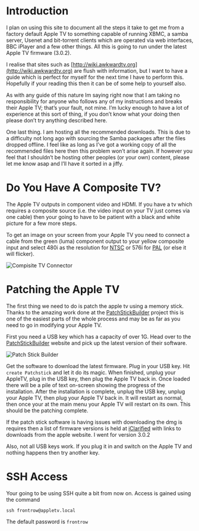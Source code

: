 # Introduction

I plan on using this site to document all the steps it take to get me from a factory default Apple TV to something capable of running XBMC, a samba server, Usenet and bit-torrent clients which are operated via web interfaces, BBC iPlayer and a few other things. All this is going to run under the latest Apple TV firmware (3.0.2).

I realise that sites such as [http://wiki.awkwardtv.org](http://wiki.awkwardtv.org) are flush with information, but I want to have a guide which is perfect for myself for the next time I have to perform this. Hopefully if your reading this then it can be of some help to yourself also.

As with any guide of this nature Im saying right now that I am taking no responsibility for anyone who follows any of my instructions and breaks their Apple TV; that’s your fault, not mine. I’m lucky enough to have a lot of experience at this sort of thing, if you don’t know what your doing then please don’t try anything described here.

One last thing. I am hosting all the recommended downloads. This is due to a difficulty not long ago with sourcing the Samba packages after the files dropped offline. I feel like as long as I’ve got a working copy of all the recommended files here then this problem won’t arise again. If however you feel that I shouldn’t be hosting other peoples (or your own) content, please let me know asap and I’ll have it sorted in a jiffy.

# Do You Have A Composite TV?

The Apple TV outputs in component video and HDMI. If you have a tv which requires a composite source (i.e. the video input on your TV just comes via one cable) then your going to have to be patient with a black and white picture for a few more steps.

To get an image on your screen from your Apple TV you need to connect a cable from the green (luma) component output to your yellow composite input and select 480i as the resolution for [NTSC](http://en.wikipedia.org/wiki/NTSC) or 576i for [PAL](http://en.wikipedia.org/wiki/PAL) (or else it will flicker).

![Compisite TV Connector](https://raw.github.com/ColinWaddell/AppleTVGuide/master/readme_img/composite.jpg)

# Patching the Apple TV

The first thing we need to do is patch the apple tv using a memory stick. Thanks to the amazing work done at the [PatchStickBuilder](http://patchstick.wikispaces.com/PatchStickBuilder) project this is one of the easiest parts of the whole process and may be as far as you need to go in modifying your Apple TV.

First you need a USB key which has a capacity of over 1G. Head over to the [PatchStickBuilder](http://patchstick.wikispaces.com/PatchStickBuilder) website and pick up the latest version of their software.

![Patch Stick Builder](https://raw.github.com/ColinWaddell/AppleTVGuide/master/readme_img/patchstickbuilder.jpg)

Get the software to download the latest firmware. Plug in your USB key. Hit `create Patchstick` and let it do its magic. When finished, unplug your AppleTV, plug in the USB key, then plug the Apple TV back in. Once loaded there will be a pile of text on-screen showing the progress of the installation. After the installation is complete, unplug the USB key, unplug your Apple TV, then plug your Apple TV back in. It will restart as normal, then once your at the main menu your Apple TV will restart on its own. This should be the patching complete.

If the patch stick software is having issues with downloading the dmg is requires then a list of firmware versions is held at [iClarified](http://www.iclarified.com/entry/index.php?enid=970) with links to downloads from the apple website. I went for version 3.0.2

Also, not all USB keys work. If you plug it in and switch on the Apple TV and nothing happens then try another key.


# SSH Access

Your going to be using SSH quite a bit from now on. Access is gained using the command

    ssh frontrow@appletv.local

The default password is `frontrow`

